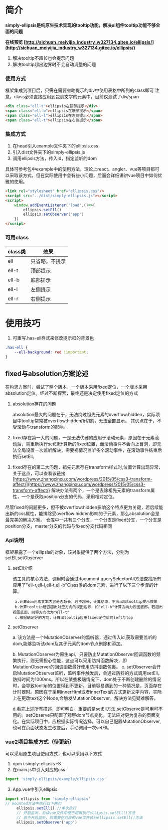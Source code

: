 # 简介
**simply-ellipsis是纯原生技术实现的tooltip功能，解决ui组件tooltip功能不够全面的问题**

**在线预览 [http://sichuan_meiyijia_industry_w327134.gitee.io/ellipsis/](http://sichuan_meiyijia_industry_w327134.gitee.io/ellipsis/)**

1. 解决tooltip不超长也会提示问题
2. 解决tooltip超出边界时不会自动调整的问题

### 使用方式
框架集成到项目后，只需在需要省略提示的div中使用表格中所列的class即可
注意，class必须直接应用到包裹文字的元素中，目前仅测试了div/span

```html
<div class="ell-t">ellipsis在顶部提示</div>
<span class="ell-b">ellipsis在底部提示</span>
<span class="ell-l">ellipsis在左侧提示</span>
<span class="ell-t">ellipsis在右侧提示</span>
```
### 集成方式

1. 在head引入example文件夹下的ellipsis.css
2. 引入dist文件夹下的simply-ellipsis.js
3. 调用ellipsis方法，传入id，指定监听的dom

具体可参考包中example中的使用方法，理论上react、angler、vue等项目都可以采取该方式，但在实际使用中会有些小问题，后面会详细讲讲vue项目中如何优雅的使用。

```html
<link rel="stylesheet" href="ellipsis.css"/>
<script src="../dist/simply-ellipsis.js"></script>
<script>
	window.addEventListener('load',()=>{
  		ellipsis.setEll()
  		ellipsis.setObserver('app')
	})
</script>
```

### 可用class
|class类|效果  |
|--|--|
| ell| 只省略，不提示 |
| ell-t| 顶部提示 |
| ell-b| 底部提示 |
| ell-l| 左侧提示 |
|ell-r| 右侧提示 |

# 使用技巧
1. 可重写.has-ell样式来修改提示框的背景色

```css
.has-ell {
    --ell-background: red !important;
}
```

## fixed与absolution方案论述
在构思方案时，尝试了两个版本，一个版本采用fixed定位，一个版本采用absolution定位。经过不断探索，最终还是决定使用fixed定位的方式
1. absolution存在的问题

   absolution最大的问题在于，无法绕过祖先元素的overflow:hidden，实际项目中tooltip常常被overflow:hidden所切割，无法全部显示。 其优点在于，不受滚动与transform的影响。

2. fixed存在第一大的问题，一是无法优雅的应用于滚动元素，原因在于元素滚动后，需重新执行setEll计算新的fixed位置，而滚动事件不会向上冒泡，即无法全局设置一次监听解决，需要视情况监听多个滚动事件，在滚动事件结束后执行setEll。
3. fixed存在的第二大问题，祖先元素存在transform样式时,位置计算出现异常，关于这点，可以查看该链接[https://www.zhangxinxu.com/wordpress/2015/05/css3-transform-affect/](https://www.zhangxinxu.com/wordpress/2015/05/css3-transform-affect/)
   解决办法有两个，一个是去除祖先元素的transform属性，一个是获取position分支的代码，采用相对定位。

尽管fixed的问题更多，但不被overflow:hidden影响这个特点更为关键，若后续能出新的css属性，能排除受overflow:hidden影响的子元素，那么absolution会是最完美的解决方案。
仓库中一共有三个分支，一个分支是fixed分支，一个分支是position分支，master分支的代码与fixed分支代码相同


### Api说明
框架暴露了一个ellipsis的对象，该对象提供了两个方法，分别为setEll,setObserver

1. setEll介绍

   该工具的核心方法，调用时会通过document.querySelectorAll方法查找所有应用了"ell-r,ell-l,ell-t,ell-b"Class类的dom元素，进行了以下三个步骤的计算。

        a.计算dom元素文本内容是否超长，若不超长，计算结束，不会出现tooltip提示效果
        b.计算tooltip是否超出对应方向的视图边界，如"ell-b"计算方向为视图底部，若超出视图底部，则将方向改为"ell-t"
        c.根据确定好的方向，计算出tooltip应用fixed定位后的left与top
2. setObserver

   a. 该方法是一个MutationObserver的监听器，通过传入id,获取需要监听的dom,能够监听该dom及其子元素的dom节点删除和添加。

   b. MutationObserver为原生api，只要防止MutationObserver回调函数的频繁执行，则无需担心性能，这点可以采用防抖函数解决，即MutationObserver的回调函数最好使用防抖函数包裹。
   c. setObserver会开启MutationObserver监听，监听事件触发后，会通过防抖的方式调用setEll，防抖时间为1000ms。所以在某些极端情况下，dom处于不断创建删除的情况时，会导致tooltip的位置得到不更新。目前容易遇到的一种情况是，页面存在计时器时。原因在于采用innerHtml或者innerText的方式更新文字内容，实际上在更改text这个Node,会触发MutationObserver，解决方法见疑难解答。

   d.看完上述所有描述，即可明白，重要的是setEll方法,setObserve是可用可不用的。setObserve只配置了观察dom节点变化，无法应对更为复杂的页面变化。在实际项目中，应根据实际情况选择，可以自己配置MutationObserver,也可在页面状态发生改变后，手动调用一次setEll。

### vue2项目集成方式（待更新）
可以采用原生项目使用方式，也可以采用以下方式
1. npm i simply-ellipsis -S
2. 在main.js中引入对应的css

```javascript
import 'simply-ellipsis/example/ellipsis.css'
```
3. App.vue中引入ellipsis

```javascript
import ellipsis from 'simply-ellipsis'
// mounted方法中执行以下两句
     ellipsis.setEll() //单次执行
     // 开启监听，后续vue文件中便不用再执行ellipsis.setEll()方法
     // 若不开启监听，则需要在对应的vue文件执行ellipsis.setEll()方法
     ellipsis.setObserver('app') 
```